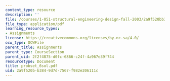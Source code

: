 ```yaml
---
content_type: resource
description: ''
file: /courses/1-051-structural-engineering-design-fall-2003/2a9f520bb3849d7d7567f982e206111c_probset_6sol.pdf
file_type: application/pdf
learning_resource_types:
- Assignments
license: https://creativecommons.org/licenses/by-nc-sa/4.0/
ocw_type: OCWFile
parent_title: Assignments
parent_type: CourseSection
parent_uid: 2f2f4875-d0fc-6866-c24f-4a967e39f744
resourcetype: Document
title: probset_6sol.pdf
uid: 2a9f520b-b384-9d7d-7567-f982e206111c
---
```


